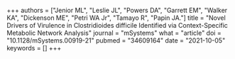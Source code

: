 +++
authors = ["Jenior ML", "Leslie JL", "Powers DA", "Garrett EM", "Walker KA", "Dickenson ME", "Petri WA Jr", "Tamayo R", "Papin JA."]
title = "Novel Drivers of Virulence in Clostridioides difficile Identified via Context-Specific Metabolic Network Analysis"
journal = "mSystems"
what = "article"
doi = "10.1128/mSystems.00919-21"
pubmed = "34609164"
date = "2021-10-05"
keywords = []
+++

